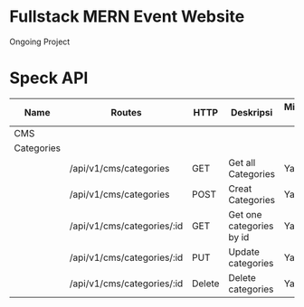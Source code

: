 # Fullstack MERN Event Website
Ongoing Project

# Speck API
| Name | Routes | HTTP | Deskripsi | Middleware Auth |
| ---- | ------ | ---- | --------- | --------------- |
| CMS |
| Categories |
| | /api/v1/cms/categories | GET | Get all Categories | Ya |
| | /api/v1/cms/categories | POST | Creat Categories | Ya |
| | /api/v1/cms/categories/:id | GET | Get one categories by id | Ya |
| | /api/v1/cms/categories/:id | PUT | Update categories | Ya |
| | /api/v1/cms/categories/:id | Delete | Delete categories | Ya |

